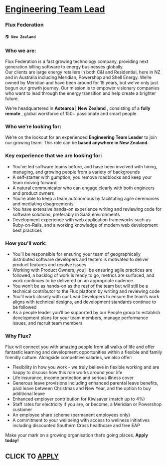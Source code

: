 # [Engineering Team Lead](https://www.remotewlb.com/apply/engineering-team-lead-78460)  
### Flux Federation  
#### `🌎 New Zealand`  

### **Who we are:**

Flux Federation is a fast growing technology company, providing next generation billing software to energy businesses globally.  
Our clients are large energy retailers in both C&I and Residential, here in NZ and in Australia including Meridian, Powershop and Shell Energy. We’re owned by Meridian and have been around for 15 years, but we’ve only just begun our growth journey. Our mission is to empower visionary companies who want to lead through the energy transition and help create a brighter future.

We’re headquartered in **Aotearoa | New Zealand** , consisting of a **fully remote** , global workforce of 150+ passionate and smart people

###  **Who we’re looking for:**

We’re on the lookout for an experienced **Engineering Team Leader** to join our growing team. This role can be **based anywhere in New Zealand.**

### Key experience that we are looking for:

  * You’ve led software teams before, and have been involved with hiring, managing, and growing people from a variety of backgrounds
  * A self-starter with gumption; you remove roadblocks and keep your team moving forward
  * A natural communicator who can engage clearly with both engineers and product owners
  * You’re able to keep a team autonomous by facilitating agile ceremonies and mediating disagreements
  * You have extensive hands-on experience writing and reviewing code for software solutions, preferably in SaaS environments
  * Development experience with web application frameworks such as Ruby-on-Rails, and a working knowledge of modern web development best practices  

### How you’ll work:

  * You’ll be responsible for ensuring your team of geographically distributed software developers and testers is motivated to deliver product features and resolve issues
  * Working with Product Owners, you’ll be ensuring agile practices are followed, a backlog of work is ready to go, metrics are surfaced, and work continues to be delivered on an appropriate cadence
  * You won’t be as hands-on as the rest of the team but will still be a technical contributor to the Flux platform by writing and reviewing code
  * You’ll work closely with our Lead Developers to ensure the team’s work aligns with technical designs, and development standards continue to be followed
  * As a people leader you’ll be supported by our People group to establish development plans for your team members, manage performance issues, and recruit team members

###  **Why Flux?**

Flux will connect you with amazing people from all walks of life and offer fantastic learning and development opportunities within a flexible and family friendly culture. Alongside competitive salaries, we also offer:

  * Flexibility in how you work - we truly believe in flexible working and are happy to discuss how this role works around your life
  * Life insurance, income protection and serious illness cover 
  * Generous leave provisions including enhanced parental leave benefits, paid leave between Christmas and New Year, and the option to buy additional leave
  * Enhanced employer contribution for Kiwisaver (match up to 4%)
  * Staff rates for electricity if you are, or become, a Meridian or Powershop customer
  * An employee share scheme (permanent employees only)
  * A commitment to your wellbeing with access to wellness initiatives including discounted Southern Cross healthcare and free EAP

Make your mark on a growing organisation that’s going places. **Apply today!**

  
## CLICK TO [APPLY](https://www.remotewlb.com/apply/engineering-team-lead-78460)

